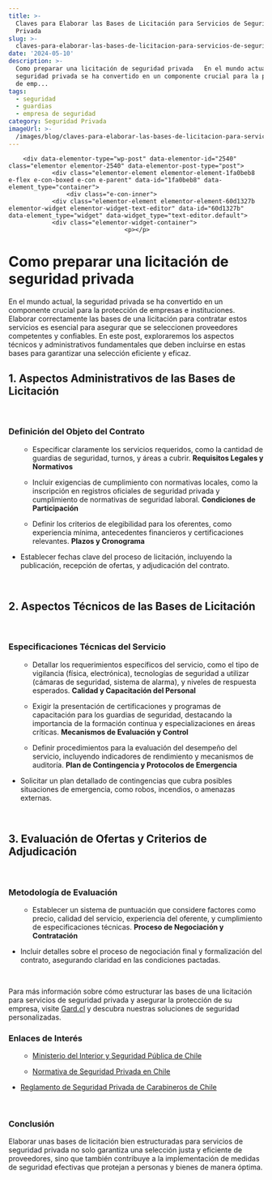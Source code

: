 ```yaml
---
title: >-
  Claves para Elaborar las Bases de Licitación para Servicios de Seguridad
  Privada
slug: >-
  claves-para-elaborar-las-bases-de-licitacion-para-servicios-de-seguridad-privada
date: '2024-05-10'
description: >-
  Como preparar una licitación de seguridad privada   En el mundo actual, la
  seguridad privada se ha convertido en un componente crucial para la protección
  de emp...
tags:
  - seguridad
  - guardias
  - empresa de seguridad
category: Seguridad Privada
imageUrl: >-
  /images/blog/claves-para-elaborar-las-bases-de-licitacion-para-servicios-de-seguridad-privada.jpg
---
```


		<div data-elementor-type="wp-post" data-elementor-id="2540" class="elementor elementor-2540" data-elementor-post-type="post">
				<div class="elementor-element elementor-element-1fa0beb8 e-flex e-con-boxed e-con e-parent" data-id="1fa0beb8" data-element_type="container">
					<div class="e-con-inner">
				<div class="elementor-element elementor-element-60d1327b elementor-widget elementor-widget-text-editor" data-id="60d1327b" data-element_type="widget" data-widget_type="text-editor.default">
				<div class="elementor-widget-container">
									<p></p>
<h1 class="wp-block-heading">Como preparar una licitación de seguridad privada</h1>
<p></p>
<p></p>
<p>En el mundo actual, la seguridad privada se ha convertido en un componente crucial para la protección de empresas e instituciones. Elaborar correctamente las bases de una licitación para contratar estos servicios es esencial para asegurar que se seleccionen proveedores competentes y confiables. En este post, exploraremos los aspectos técnicos y administrativos fundamentales que deben incluirse en estas bases para garantizar una selección eficiente y eficaz.</p>
<p></p>
<p></p>
<p></p>
<h2 id="h-1-aspectos-administrativos-de-las-bases-de-licitacion" class="wp-block-heading">1. <strong>Aspectos Administrativos de las Bases de Licitación</strong></h2>
<div><strong>&nbsp;</strong></div>
<p></p>
<p></p>
<h3 id="h-definicion-del-objeto-del-contrato" class="wp-block-heading"><strong>Definición del Objeto del Contrato</strong></h3>
<p></p>
<p></p>
<ul class="wp-block-list">
<li style="list-style-type: none;">
<ul></ul>
</li>
</ul>
<ul>
<li style="list-style-type: none;">
<ul>
<li>Especificar claramente los servicios requeridos, como la cantidad de guardias de seguridad, turnos, y áreas a cubrir. <strong>Requisitos Legales y Normativos</strong></li>
</ul>
</li>
</ul>
<p></p>
<p></p>
<ul>
<li style="list-style-type: none;">
<ul>
<li>Incluir exigencias de cumplimiento con normativas locales, como la inscripción en registros oficiales de seguridad privada y cumplimiento de normativas de seguridad laboral. <strong>Condiciones de Participación</strong></li>
</ul>
</li>
</ul>
<p></p>
<p></p>
<ul>
<li style="list-style-type: none;">
<ul>
<li>Definir los criterios de elegibilidad para los oferentes, como experiencia mínima, antecedentes financieros y certificaciones relevantes. <strong>Plazos y Cronograma</strong></li>
</ul>
</li>
</ul>
<p></p>
<p></p>
<ul>
<li>Establecer fechas clave del proceso de licitación, incluyendo la publicación, recepción de ofertas, y adjudicación del contrato.</li>
</ul>
<div>&nbsp;</div>
<p></p>
<p></p>
<p></p>
<h2 id="h-2-aspectos-tecnicos-de-las-bases-de-licitacion" class="wp-block-heading">2. <strong>Aspectos Técnicos de las Bases de Licitación</strong></h2>
<div><strong>&nbsp;</strong></div>
<p></p>
<p></p>
<h3 id="h-especificaciones-tecnicas-del-servicio" class="wp-block-heading"><strong>Especificaciones Técnicas del Servicio</strong></h3>
<p></p>
<p></p>
<ul class="wp-block-list">
<li style="list-style-type: none;">
<ul></ul>
</li>
</ul>
<ul>
<li style="list-style-type: none;">
<ul>
<li>Detallar los requerimientos específicos del servicio, como el tipo de vigilancia (física, electrónica), tecnologías de seguridad a utilizar (cámaras de seguridad, sistema de alarma), y niveles de respuesta esperados. <strong>Calidad y Capacitación del Personal</strong></li>
</ul>
</li>
</ul>
<p></p>
<p></p>
<ul>
<li style="list-style-type: none;">
<ul>
<li>Exigir la presentación de certificaciones y programas de capacitación para los guardias de seguridad, destacando la importancia de la formación continua y especializaciones en áreas críticas. <strong>Mecanismos de Evaluación y Control</strong></li>
</ul>
</li>
</ul>
<p></p>
<p></p>
<ul>
<li style="list-style-type: none;">
<ul>
<li>Definir procedimientos para la evaluación del desempeño del servicio, incluyendo indicadores de rendimiento y mecanismos de auditoría. <strong>Plan de Contingencia y Protocolos de Emergencia</strong></li>
</ul>
</li>
</ul>
<p></p>
<p></p>
<ul>
<li>Solicitar un plan detallado de contingencias que cubra posibles situaciones de emergencia, como robos, incendios, o amenazas externas.</li>
</ul>
<div>&nbsp;</div>
<p></p>
<p></p>
<p></p>
<h2 id="h-3-evaluacion-de-ofertas-y-criterios-de-adjudicacion" class="wp-block-heading">3. <strong>Evaluación de Ofertas y Criterios de Adjudicación</strong></h2>
<div><strong>&nbsp;</strong></div>
<p></p>
<p></p>
<h3 id="h-metodologia-de-evaluacion" class="wp-block-heading"><strong>Metodología de Evaluación</strong></h3>
<p></p>
<p></p>
<ul class="wp-block-list">
<li style="list-style-type: none;">
<ul></ul>
</li>
</ul>
<ul>
<li style="list-style-type: none;">
<ul>
<li>Establecer un sistema de puntuación que considere factores como precio, calidad del servicio, experiencia del oferente, y cumplimiento de especificaciones técnicas. <strong>Proceso de Negociación y Contratación</strong></li>
</ul>
</li>
</ul>
<p></p>
<p></p>
<ul>
<li>Incluir detalles sobre el proceso de negociación final y formalización del contrato, asegurando claridad en las condiciones pactadas.</li>
</ul>
<div>&nbsp;</div>
<p></p>
<p></p>
<p></p>
<p>Para más información sobre cómo estructurar las bases de una licitación para servicios de seguridad privada y asegurar la protección de su empresa, visite <a href="https://gard.cl/" rel="noopener noreferrer" target="_blank">Gard.cl</a> y descubra nuestras soluciones de seguridad personalizadas.</p>
<p></p>
<p></p>
<p></p>
<h3 id="h-enlaces-de-interes" class="wp-block-heading">Enlaces de Interés</h3>
<p></p>
<p></p>
<ul class="wp-block-list">
<li style="list-style-type: none;">
<ul></ul>
</li>
</ul>
<ul>
<li style="list-style-type: none;">
<ul>
<li><a href="https://www.interior.gob.cl/" rel="noopener noreferrer" target="_blank">Ministerio del Interior y Seguridad Pública de Chile</a></li>
</ul>
</li>
</ul>
<p></p>
<p></p>
<ul>
<li style="list-style-type: none;">
<ul>
<li><a href="https://www.bcn.cl/leychile" rel="noopener noreferrer" target="_blank">Normativa de Seguridad Privada en Chile</a></li>
</ul>
</li>
</ul>
<p></p>
<p></p>
<ul>
<li><a href="https://www.carabineros.cl/" rel="noopener noreferrer" target="_blank">Reglamento de Seguridad Privada de Carabineros de Chile</a></li>
</ul>
<div>&nbsp;</div>
<p></p>
<p></p>
<p></p>
<h3 id="h-conclusion" class="wp-block-heading">Conclusión</h3>
<p></p>
<p></p>
<p>Elaborar unas bases de licitación bien estructuradas para servicios de seguridad privada no solo garantiza una selección justa y eficiente de proveedores, sino que también contribuye a la implementación de medidas de seguridad efectivas que protejan a personas y bienes de manera óptima.</p>
<p></p>								</div>
				</div>
					</div>
				</div>
				</div>
		
